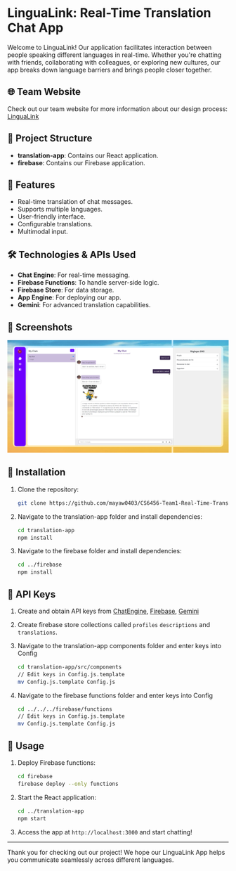 # LinguaLink: Real-Time Translation Chat App

Welcome to LinguaLink! Our application facilitates interaction between people speaking different languages in real-time. Whether you're chatting with friends, collaborating with colleagues, or exploring new cultures, our app breaks down language barriers and brings people closer together.

## 🌐 Team Website
Check out our team website for more information about our design process: [LinguaLink](https://sites.google.com/view/real-timetranslationapp/home)

## 📂 Project Structure
- **translation-app**: Contains our React application.
- **firebase**: Contains our Firebase application.

## 🚀 Features
- Real-time translation of chat messages.
- Supports multiple languages.
- User-friendly interface.
- Configurable translations.
- Multimodal input.

## 🛠️ Technologies & APIs Used
- **Chat Engine**: For real-time messaging.
- **Firebase Functions**: To handle server-side logic.
- **Firebase Store**: For data storage.
- **App Engine**: For deploying our app.
- **Gemini**: For advanced translation capabilities.

## 📸 Screenshots
![Screenshot](screenshots/DemoScreenshot.png)

## 🔧 Installation

1. Clone the repository:
    ```bash
    git clone https://github.com/mayaw0403/CS6456-Team1-Real-Time-Translation-App.git
    ```

2. Navigate to the translation-app folder and install dependencies:
    ```bash
    cd translation-app
    npm install
    ```

3. Navigate to the firebase folder and install dependencies:
    ```bash
    cd ../firebase
    npm install
    ```

## 🔑 API Keys

1. Create and obtain API keys from [ChatEngine](https://chatengine.io/), [Firebase](https://firebase.google.com/), [Gemini](https://aistudio.google.com/app/apikey)

2. Create firebase store collections called `profiles` `descriptions` and `translations`.

3. Navigate to the translation-app components folder and enter keys into Config
    ```bash
    cd translation-app/src/components
    // Edit keys in Config.js.template
    mv Config.js.template Config.js
    ```

4. Navigate to the firebase functions folder and enter keys into Config
    ```bash
    cd ../../../firebase/functions
    // Edit keys in Config.js.template
    mv Config.js.template Config.js
    ```

## 🎉 Usage

1. Deploy Firebase functions:
    ```bash
    cd firebase
    firebase deploy --only functions
    ```

2. Start the React application:
    ```bash
    cd ../translation-app
    npm start
    ```

3. Access the app at `http://localhost:3000` and start chatting!

---

Thank you for checking out our project! We hope our LinguaLink App helps you communicate seamlessly across different languages.

